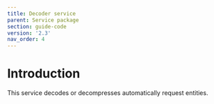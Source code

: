 ```yaml
---
title: Decoder service
parent: Service package
section: guide-code
version: '2.3'
nav_order: 4
---
```

# Introduction

This service decodes or decompresses automatically request entities.
